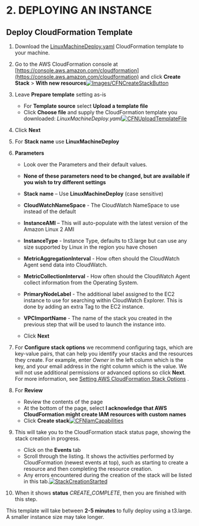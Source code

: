 # 2. DEPLOYING AN INSTANCE
## Deploy CloudFormation Template

1.  Download the  [LinuxMachineDeploy.yaml](https://wellarchitectedlabs.com/Performance/100_Monitoring_Linux_EC2_CloudWatch/Code/LinuxMachineDeploy.yaml)  CloudFormation template to your machine.

2.  Go to the AWS CloudFormation console at  [https://console.aws.amazon.com/cloudformation](https://console.aws.amazon.com/cloudformation)  and click  **Create Stack**  >  **With new resources**[![Images/CFNCreateStackButton](https://wellarchitectedlabs.com/Common/images/CreateNewCloudFormationStack/CFNCreateStackButton.png)](https://wellarchitectedlabs.com/Common/images/CreateNewCloudFormationStack/CFNCreateStackButton.png)

3.  Leave  **Prepare template**  setting as-is

    -   For  **Template source**  select  **Upload a template file**
    -   Click  **Choose file**  and supply the CloudFormation template you downloaded:  _LinuxMachineDeploy.yaml_[![CFNUploadTemplateFile](https://wellarchitectedlabs.com/Common/images/CreateNewCloudFormationStack/CFNUploadTemplateFile.png)](https://wellarchitectedlabs.com/Common/images/CreateNewCloudFormationStack/CFNUploadTemplateFile.png)
4.  Click  **Next**

5.  For  **Stack name**  use  **LinuxMachineDeploy**

6.  **Parameters**

    -   Look over the Parameters and their default values.

    -   **None of these parameters need to be changed, but are available if you wish to try different settings**

    -   **Stack name**  – Use  **LinuxMachineDeploy**  (case sensitive)

    -   **CloudWatchNameSpace**  - The CloudWatch NameSpace to use instead of the default

    -   **InstanceAMI**  – This will auto-populate with the latest version of the Amazon Linux 2 AMI

    -   **InstanceType**  - Instance Type, defaults to t3.large but can use any size supported by Linux in the region you have chosen


    -   **MetricAggregationInterval**  - How often should the CloudWatch Agent send data into CloudWatch.

    -   **MetricCollectionInterval**  - How often should the CloudWatch Agent collect information from the Operating System.

    -   **PrimaryNodeLabel**  - The additional label assigned to the EC2 instance to use for searching within CloudWatch Explorer. This is done by adding an extra Tag to the EC2 instance.

    -   **VPCImportName**  - The name of the stack you created in the previous step that will be used to launch the instance into.

    -   Click  **Next**

7.  For  **Configure stack options**  we recommend configuring tags, which are key-value pairs, that can help you identify your stacks and the resources they create. For example, enter  _Owner_  in the left column which is the key, and your email address in the right column which is the value. We will not use additional permissions or advanced options so click  **Next**. For more information, see  [Setting AWS CloudFormation Stack Options](https://docs.aws.amazon.com/AWSCloudFormation/latest/UserGuide//cfn-console-add-tags.html)  .

8.  For  **Review**

    -   Review the contents of the page
    -   At the bottom of the page, select  **I acknowledge that AWS CloudFormation might create IAM resources with custom names**
    -   Click  **Create stack**[![CFNIamCapabilities](https://wellarchitectedlabs.com/Common/images/CreateNewCloudFormationStack/CFNIamCapabilities.png)](https://wellarchitectedlabs.com/Common/images/CreateNewCloudFormationStack/CFNIamCapabilities.png)
9.  This will take you to the CloudFormation stack status page, showing the stack creation in progress.

    -   Click on the  **Events**  tab
    -   Scroll through the listing. It shows the activities performed by CloudFormation (newest events at top), such as starting to create a resource and then completing the resource creation.
    -   Any errors encountered during the creation of the stack will be listed in this tab.[![StackCreationStarted](https://wellarchitectedlabs.com/Common/images/CreateNewCloudFormationStack/CFNStackInProgress.png)](https://wellarchitectedlabs.com/Common/images/CreateNewCloudFormationStack/CFNStackInProgress.png)
10.  When it shows  **status**  _CREATE_COMPLETE_, then you are finished with this step.


This template will take between  **2-5 minutes**  to fully deploy using a t3.large. A smaller instance size may take longer.
